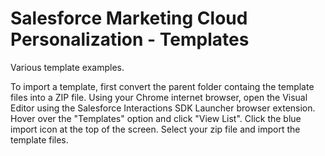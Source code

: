 # Salesforce Marketing Cloud Personalization - Templates
Various template examples.

To import a template, first convert the parent folder containg the template files into a ZIP file. Using your Chrome internet browser, open the Visual Editor using the Salesforce Interactions SDK Launcher browser extension. Hover over the "Templates" option and click "View List". Click the blue import icon at the top of the screen. Select your zip file and import the template files.